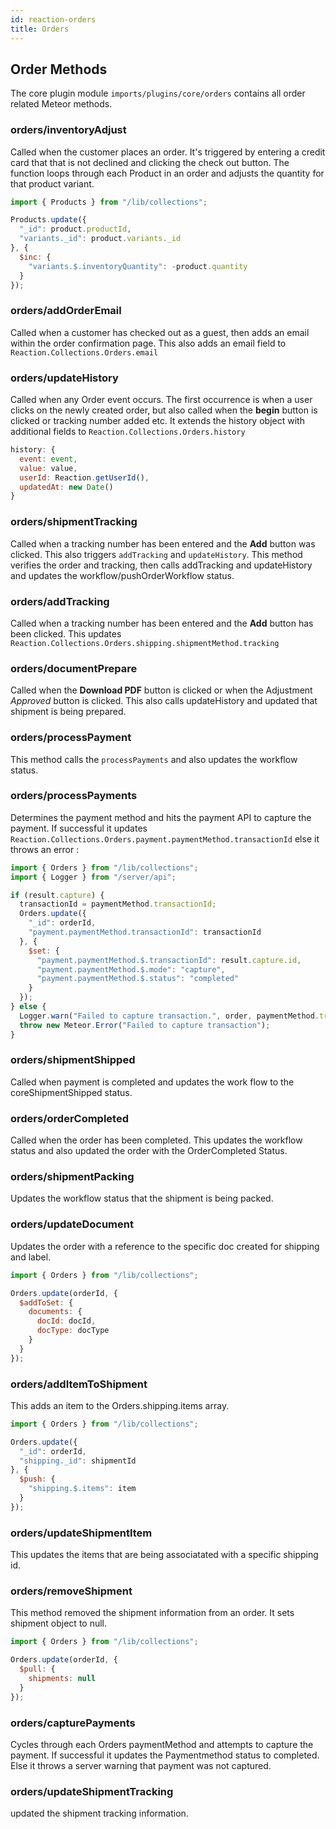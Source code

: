 ```yaml
---
id: reaction-orders
title: Orders
---
```

    
## Order Methods

The core plugin module `imports/plugins/core/orders` contains all order related Meteor methods.

### orders/inventoryAdjust

Called when the customer places an order. It's triggered by entering a credit card that that is not declined and clicking the check out button. The function loops through each Product in an order and adjusts the quantity for that product variant.

```js
import { Products } from "/lib/collections";

Products.update({
  "_id": product.productId,
  "variants._id": product.variants._id
}, {
  $inc: {
    "variants.$.inventoryQuantity": -product.quantity
  }
});
```

### orders/addOrderEmail

Called when a customer has checked out as a guest, then adds an email within the order confirmation page. This also adds an email field to `Reaction.Collections.Orders.email`

### orders/updateHistory

Called when any Order event occurs. The first occurrence is when a user clicks on the newly created order, but also called  when the **begin** button is clicked or tracking number added etc. It extends the history object with additional fields to `Reaction.Collections.Orders.history`

```js
history: {
  event: event,
  value: value,
  userId: Reaction.getUserId(),
  updatedAt: new Date()
}
```

### orders/shipmentTracking

Called when a tracking number has been entered and the **Add** button was clicked. This also triggers `addTracking` and `updateHistory`. This method verifies the order and tracking, then calls addTracking and updateHistory and updates the workflow/pushOrderWorkflow status.

### orders/addTracking

Called when a tracking number has been entered and the **Add** button has been clicked.  This updates `Reaction.Collections.Orders.shipping.shipmentMethod.tracking`

### orders/documentPrepare

Called when the **Download PDF** button is clicked or when the Adjustment _Approved_ button is clicked. This also calls updateHistory and updated that shipment is being prepared.

### orders/processPayment

This method calls the `processPayments` and also updates the workflow status.

### orders/processPayments

Determines the payment method and hits the payment API to capture the payment. If successful it updates `Reaction.Collections.Orders.payment.paymentMethod.transactionId` else it throws an error :

```js
import { Orders } from "/lib/collections";
import { Logger } from "/server/api";

if (result.capture) {
  transactionId = paymentMethod.transactionId;
  Orders.update({
    "_id": orderId,
    "payment.paymentMethod.transactionId": transactionId
  }, {
    $set: {
      "payment.paymentMethod.$.transactionId": result.capture.id,
      "payment.paymentMethod.$.mode": "capture",
      "payment.paymentMethod.$.status": "completed"
    }
  });
} else {
  Logger.warn("Failed to capture transaction.", order, paymentMethod.transactionId);
  throw new Meteor.Error("Failed to capture transaction");
}
```

### orders/shipmentShipped

Called when payment is completed and updates the work flow to the coreShipmentShipped status.

### orders/orderCompleted

Called when the order has been completed. This updates the workflow status and also updated the order with the OrderCompleted Status.

### orders/shipmentPacking

Updates the workflow status that the shipment is being packed.

### orders/updateDocument

Updates the order with a reference to the specific doc created for shipping and label.

```js
import { Orders } from "/lib/collections";

Orders.update(orderId, {
  $addToSet: {
    documents: {
      docId: docId,
      docType: docType
    }
  }
});
```

### orders/addItemToShipment

This adds an item to the Orders.shipping.items array.

```js
import { Orders } from "/lib/collections";

Orders.update({
  "_id": orderId,
  "shipping._id": shipmentId
}, {
  $push: {
    "shipping.$.items": item
  }
});
```

### orders/updateShipmentItem

This updates the items that are being associatated with a specific shipping id.

### orders/removeShipment

This method removed the shipment information from an order. It sets shipment object to null.

```js
import { Orders } from "/lib/collections";

Orders.update(orderId, {
  $pull: {
    shipments: null
  }
});
```

### orders/capturePayments

Cycles through each Orders paymentMethod and attempts to capture the payment. If successful it updates the Paymentmethod status to completed. Else it throws a server warning that payment was not captured.

### orders/updateShipmentTracking

updated the shipment tracking information.
